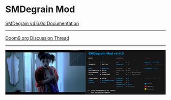 # SMDegrain Mod


[SMDegrain v4.6.0d Documentation](https://raw.githack.com/Dogway/Avisynth-Scripts/master/SMDegrain/SMDegrain.html)

------

[Doom9.org Discussion Thread](https://forum.doom9.org/showthread.php?t=182881)

------

![](https://github.com/Dogway/Avisynth-Scripts/blob/master/SMDegrain/show.v4.4.0d.png)